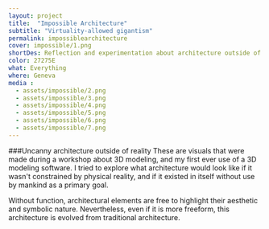 ```yaml
---
layout: project
title:  "Impossible Architecture"
subtitle: "Virtuality-allowed gigantism"
permalink: impossiblearchitecture
cover: impossible/1.png
shortDes: Reflection and experimentation about architecture outside of the constraints of physical reality
color: 27275E
what: Everything
where: Geneva
media :
  - assets/impossible/2.png
  - assets/impossible/3.png
  - assets/impossible/4.png
  - assets/impossible/5.png
  - assets/impossible/6.png
  - assets/impossible/7.png
---
```


###Uncanny architecture outside of reality
These are visuals that were made during a workshop about 3D modeling, and my first ever use of a 3D modeling software. I tried to explore what architecture would look like if it wasn't constrained by physical reality, and if it existed in itself without use by mankind as a primary goal.

Without function, architectural elements are free to highlight their aesthetic and symbolic nature. Nevertheless, even if it is more freeform, this architecture is evolved from traditional architecture.
